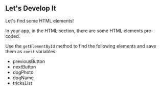 ## Let's Develop It

Let's find some HTML elements!

In your app, in the HTML section, there are some HTML elements pre-coded.

Use the `getElementById` method to find the following elements and save them as `const` variables:
- previousButton
- nextButton
- dogPhoto
- dogName
- tricksList
